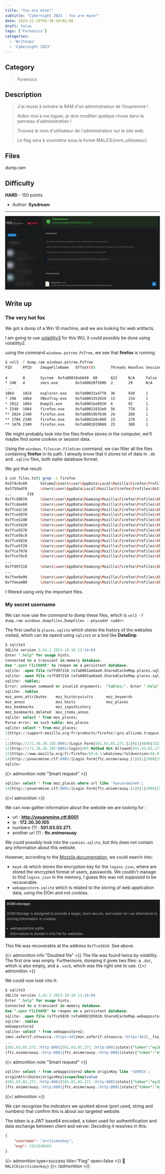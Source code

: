 ```yaml
---
title: "You are mine!"
subtitle: "Cybernight 2023 - You are mine!"
date: 2023-11-25T05:38:54+01:00
draft: false
tags: ['Forensics']
categories:
  - 'Writeups'
  - 'Cybernight 2023'
---
```


## Category

> Forensics

## Description

> J'ai réussi à extraire la RAM d'un administrateur de Youaremine !
>
> Aidez-moi à me loguer, je dois modifier quelque chose dans le panneau d'administration !
> 
> Trouvez le nom d'utilisateur de l'administrateur sur le site web.
> 
> Le flag sera à soumettre sous la forme MALICE{nom_utilisateur}

## Files

dump.ram

## Difficulty

**HARD** - 150 points

- Author: **Sysdream**
---

![img.png](img.png)

## Write up

### The very hot fox

We got a dump of a Win 10 machine, and we are looking for web artifacts.

I am going to use [volatility3](https://github.com/volatilityfoundation/volatility3) for this WU, it could possibly be done using volatility2.

using the command ``windows.pstree.PsTree``, we see that **firefox** is running.
```bash
$ vol3 -f dump.ram windows.pstree.PsTree
PID     PPID    ImageFileName   Offset(V)       Threads Handles SessionId       Wow64   CreateTime      ExitTime

4       0       System  0xfa80018ab040  80      622     N/A     False   2018-03-21 15:27:49.000000      N/A
* 248   4       smss.exe        0xfa80020f5990  2       29      N/A     False   2018-03-21 15:27:49.000000      N/A
...
1864    1824    explorer.exe    0xfa80032a47f0  36      930     1       False   2018-03-21 15:27:57.000000      N/A
* 296   1864    VBoxTray.exe    0xfa8003352920  13      154     1       False   2018-03-21 15:27:57.000000      N/A
* 2012  1864    DumpIt.exe      0xfa8001be0920  6       92      1       False   2018-03-21 15:37:28.000000      N/A
* 2340  1864    firefox.exe     0xfa80021932e0  56      778     1       True    2018-03-21 15:37:04.000000      N/A
** 2024 2340    firefox.exe     0xfa80019bfb30  24      288     1       True    2018-03-21 15:37:08.000000      N/A
** 2784 2340    firefox.exe     0xfa8001b9c060  23      278     1       True    2018-03-21 15:37:09.000000      N/A
** 1676 2340    firefox.exe     0xfa8001919060  23      300     1       True    2018-03-21 15:37:06.000000      N/A
```

We might probably look into the files firefox stores in the computer, we'll maybe find some cookies or session data.

Using the ``windows.filescan.FileScan`` command, we can filter all the files containing **firefox** in its path. I already know that it stores lot of data in `.db` and `.sqlite` files, both sqlite database format.

We got that result:

```bash
$ cat files.txt| grep -i firefox
0x574c9c80      Volume2\Users\user\AppData\Local\Mozilla\Firefox\Profiles\6k1fhany.defa 216
0x5759adf0      \Users\user\AppData\Local\Mozilla\Firefox\Profiles\6k1fhany.default\s   216
...       216
0x7fcd9070      \Users\user\AppData\Roaming\Mozilla\Firefox\Profiles\6k1fhany.default\addons.json       216
0x7fcdee60      \Users\user\AppData\Roaming\Mozilla\Firefox\Profiles\6k1fhany.default\webappsstore.sqlite       216
0x7fce2c10      \Users\user\AppData\Roaming\Mozilla\Firefox\Profiles\6k1fhany.default\extensions.json   216
0x7fce5070      \Users\user\AppData\Roaming\Mozilla\Firefox\Profiles\6k1fhany.default\webappsstore.sqlite-wal   216
0x7fce52d0      \Users\user\AppData\Roaming\Mozilla\Firefox\Profiles\6k1fhany.default\places.sqlite     216
0x7fce5420      \Users\user\AppData\Roaming\Mozilla\Firefox\Profiles\6k1fhany.default\places.sqlite-shm 216
0x7fce5570      \Users\user\AppData\Roaming\Mozilla\Firefox\Profiles\6k1fhany.default\places.sqlite-wal 216
0x7fce56c0      \Users\user\AppData\Roaming\Mozilla\Firefox\Profiles\6k1fhany.default\webappsstore.sqlite-wal   216
0x7fce5810      \Users\user\AppData\Roaming\Mozilla\Firefox\Profiles\6k1fhany.default\webappsstore.sqlite       216
0x7fce5f20      \Users\user\AppData\Roaming\Mozilla\Firefox\Profiles\6k1fhany.default\webappsstore.sqlite-shm   216
0x7fce7070      \Users\user\AppData\Roaming\Mozilla\Firefox\Profiles\6k1fhany.default\favicons.sqlite   216
0x7fce7dc0      \Users\user\AppData\Roaming\Mozilla\Firefox\Profiles\6k1fhany.default\favicons.sqlite-wal       216
...
0x7fd97210      \Users\user\AppData\Roaming\Mozilla\Firefox\Profiles\6k1fhany.default\places.sqlite     216
...
0x7fee9a90      \Users\user\AppData\Roaming\Mozilla\Firefox\Profiles\6k1fhany.default\gmp-widevinecdm\1.4.8.1008\manifest.json  216
0x7feea480      \Users\user\AppData\Roaming\Mozilla\Firefox\Profiles\6k1fhany.default\cookies.sqlite    216
```

I filtered using only the important files.

### My secret username

We can now use the command to dump these files, which is ``vol3 -f dump.ram windows.dumpfiles.DumpFiles --physaddr <addr>``

The first useful is ``places.sqlite`` which stores the history of the websites visited, which can be opend using `sqlite3` or a tool like **DataGrip**

```sql
$ sqlite3
SQLite version 3.43.2 2023-10-10 12:14:04
Enter ".help" for usage hints.
Connected to a transient in-memory database.
Use ".open FILENAME" to reopen on a persistent database.
sqlite> .open file.0x7fd97210.0xfa8001ae6ae0.SharedCacheMap.places.sqlite.vacb
sqlite> .open file.0x7fd97210.0xfa8001ae6ae0.SharedCacheMap.places.sqlite.vacb
sqlite> .tables;
Error: unknown command or invalid arguments:  "tables;". Enter ".help" for help
sqlite> .tables
moz_anno_attributes    moz_historyvisits      moz_keywords
moz_annos              moz_hosts              moz_places
moz_bookmarks          moz_inputhistory
moz_bookmarks_deleted  moz_items_annos
sqlite> select * from mos_places;
Parse error: no such table: mos_places
sqlite> select * from moz_places;
1|https://support.mozilla.org/fr/products/firefox||gro.allizom.troppus.|0|0|0|137||xVbLHMURrI44|1|47357880692093||
..
11|http://172.30.30.105:8001/|Login Form|501.03.03.271.|2|0|1|4000|1521640712387000|QXFyrROE90Ww|0|125510699223928||
12|http://172.30.30.105:8001/login|405 Method Not Allowed|501.03.03.271.|1|0|0|0|1521639810249000|VdgiStx2JmZh|0|125510885845080||
13|https://www.mozilla.org/fr/firefox/59.0.1/whatsnew/?oldversion=58.0.2|Découvrez les nouveautés de Firefox|gro.allizom.www.|1|0|0|100|1521640706447000|uPwmEOps9vcr|0|47356943968719|Plus rapide et plus réactif, tout en défendant votre vie privée. Jetez un œil aux dernières évolutions du navigateur qui vous protège.|https://www.mozilla.org/media/img/firefox/template/page-image.4b108ed0b8d8.png
14|http://youaremine.ctf:8001/|Login Form|ftc.enimerauoy.|1|0|1|2000|1521645923509000|slQFReqGxzFm|0|125511387997629||
sqlite>
```

{{< admonition note "Smart request" >}}
```sql
sqlite> select * from moz_places where url like '%youaremine%';
14|http://youaremine.ctf:8001/|Login Form|ftc.enimerauoy.|1|0|1|2000|1521645923509000|slQFReqGxzFm|0|125511387997629||
```
{{</ admonition >}}

We can now gather information about the website we are looking for :
- url : **http://youaremine.ctf:8001**
- ip : **172.30.30.105**
- numbers (?) : **501.03.03.271.**
- another url (?) : **ftc.enimerauoy**

We could possibly look into the ``cookies.sqlite``, but this does not contain any information about this website.

However, according to the [Mozzila documentation](https://support.mozilla.org/en-US/kb/profiles-where-firefox-stores-user-data#:~:text=a%20fresh%20copy-,Profiles%20-%20Where%20Firefox%20stores%20your%20bookmarks%2C%20passwords%20and%20other%20user,special%20folder%20called%20a%20profile), we could search into:
- ``key4.db`` which stores the encryption key for the ``logins.json``, where are stored the encrypted format of users, passwords. We couldn't manage to find ``logins.json`` in the memory, I guess this was not supposed to be recoverable.
- ``webappsstore.sqlite`` which is related to the storing of web application data, using the DOm and not cookies.

![img_1.png](img_1.png)

This file was recoverable at the address ``0x7fce5810``. See above.

{{< admonition info "Doubled file" >}}
The file was found twice by volatility. The first one was empty.
Furthermore, dumping it gives two files: a ``.dat``, which is also empty, and a ``.vacb``, which was the right one to use.
{{</ admonition >}}

We could now look into it:

```sql
$ sqlite3
SQLite version 3.43.2 2023-10-10 12:14:04
Enter ".help" for usage hints.
Connected to a transient in-memory database.
Use ".open FILENAME" to reopen on a persistent database.
sqlite> .open file.0x7fce5810.0xfa8002195010.SharedCacheMap.webappsstore.sqlite.vacb
sqlite> .tables
webappsstore2
sqlite> select * from webappsstore2;
|moc.xoferif.stnuocca.:https:443|moc.xoferif.stnuocca.:https:443|__fxa_storage.experiment.q3FormChanges|"{\"enrolled\":true}"
...
|501.03.03.271.:http:8001|501.03.03.271.:http:8001|state|{"token":"eyJ0eXAiOiJKV1QiLCJhbGciOiJSUzI1NiJ9.eyJ1c2VybmFtZSI6ImFyY3RpY21vbmtleSJ9.grDw5SlOEWCrN1NC0oapTFJZnAD1KfdpDlwUyYmNiYpVTL4_KvHtzdsFkjCt_25Mc282-VS80jUu2iRfS9XT7UxiYdWkktCFly2kPprQUgI9ICH21Kjgnh-dubdnnvdWKOcSUSjKWO7oyA4tvKMGWZiBXLbYc-8_iftoO_vI02Pii2X1VXFlWUMNvVKVDQVlo4KIfW1XdaZpuaiXGwX-FdOXocPS3Fx-gin-m-GNLNdjxSIFczFD6gESINPh0-LnV1K2mO-7xPJFLwcprAzFpu5cZAyDyhVuvVeFEMrn6Kmjl8xlrEKwMbXleoxoPqGCi601QIGkGbUxOZdHywzWvw"}
|ftc.enimerauoy.:http:8001|ftc.enimerauoy.:http:8001|state|{"token":"eyJ0eXAiOiJKV1QiLCJhbGciOiJSUzI1NiJ9.eyJ1c2VybmFtZSI6ImFyY3RpY21vbmtleSIsImV4cCI6MTUyMTY0OTU4M30.LTDRrIx40dtgOnAAJdvR85LLIJktqJ_T8fa7L2hjq9gK36P5RyiBhLjCv4KwpmddDuFXUOJgVNvJexDZOvdBDmLbEvBTmirn1BVaEaqYrpXEgowRP4Os_GAJ1fwvkyoYwyoeipsB5Yko98dKKvHO1wY6n37C0nz-cHtYrPk9R2AtCILYhYkl_X4axDZeol5I_iS-NBijxCPBMqp1VHRvd5xj2-8ig3MTogqtlx5aat5AUV7yoHdknXmnnYKUH0ktlKMgxIxyQRi0wzLqB6wL5Nb-fLzAL6f0oT-JCbe6-6YqP_Ro-IpJ8y3DSn7G-umcrzvrTw4PhTG62kTOBA5Kiw"}
```

{{< admonition note "Smart request" >}}
```sql
sqlite> select * from webappsstore2 where originKey like '%8001%';
originAttributes|originKey|scope|key|value
|501.03.03.271.:http:8001|501.03.03.271.:http:8001|state|{"token":"eyJ0eXAiOiJKV1QiLCJhbGciOiJSUzI1NiJ9.eyJ1c2VybmFtZSI6ImFyY3RpY21vbmtleSJ9.grDw5SlOEWCrN1NC0oapTFJZnAD1KfdpDlwUyYmNiYpVTL4_KvHtzdsFkjCt_25Mc282-VS80jUu2iRfS9XT7UxiYdWkktCFly2kPprQUgI9ICH21Kjgnh-dubdnnvdWKOcSUSjKWO7oyA4tvKMGWZiBXLbYc-8_iftoO_vI02Pii2X1VXFlWUMNvVKVDQVlo4KIfW1XdaZpuaiXGwX-FdOXocPS3Fx-gin-m-GNLNdjxSIFczFD6gESINPh0-LnV1K2mO-7xPJFLwcprAzFpu5cZAyDyhVuvVeFEMrn6Kmjl8xlrEKwMbXleoxoPqGCi601QIGkGbUxOZdHywzWvw"}
|ftc.enimerauoy.:http:8001|ftc.enimerauoy.:http:8001|state|{"token":"eyJ0eXAiOiJKV1QiLCJhbGciOiJSUzI1NiJ9.eyJ1c2VybmFtZSI6ImFyY3RpY21vbmtleSIsImV4cCI6MTUyMTY0OTU4M30.LTDRrIx40dtgOnAAJdvR85LLIJktqJ_T8fa7L2hjq9gK36P5RyiBhLjCv4KwpmddDuFXUOJgVNvJexDZOvdBDmLbEvBTmirn1BVaEaqYrpXEgowRP4Os_GAJ1fwvkyoYwyoeipsB5Yko98dKKvHO1wY6n37C0nz-cHtYrPk9R2AtCILYhYkl_X4axDZeol5I_iS-NBijxCPBMqp1VHRvd5xj2-8ig3MTogqtlx5aat5AUV7yoHdknXmnnYKUH0ktlKMgxIxyQRi0wzLqB6wL5Nb-fLzAL6f0oT-JCbe6-6YqP_Ro-IpJ8y3DSn7G-umcrzvrTw4PhTG62kTOBA5Kiw"}
```
{{</ admonition >}}

We can recognize the indicators we spotted above (port used, string and numbers) that confirm this is about our targeted website.

The token is a JWT base64 encoded, a token used for authentification and data exchange between client and server. Decoding it resolves in this:

```json
{
    "username": "arcticmonkey",
    "exp": 1521649583
}
```


{{< admonition type=success title="Flag" open=false >}}
:triangular_flag_on_post: `MALICE{arcticmonkey}`
{{< /admonition >}}
